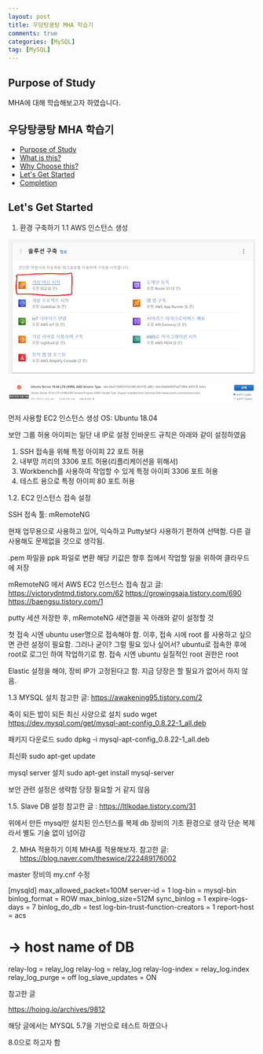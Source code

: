 ```yaml
---
layout: post
title: 우당탕쿵탕 MHA 학습기
comments: true
categories: [MySQL]
tag: [MySQL]
---
```


## Purpose of Study
MHA에 대해 학습해보고자 하였습니다. 

## 우당탕쿵탕 MHA 학습기
 - [Purpose of Study](#purpose-of-study)
 - [What is this?](#what-is-this)
 - [Why Choose this?](#why-choose-this)
 - [Let's Get Started](#lets-get-started)
 - [Completion](#전부-적용이-된-모습)


## Let's Get Started
1. 환경 구축하기
1.1 AWS 인스턴스 생성  

![](../asset/MHA/images/AWS%EC%9D%B8%EC%8A%A4%ED%84%B4%EC%8A%A4%EC%83%9D%EC%84%B1.png)  


![](../asset/MHA/images/AWS%EC%9D%B8%EC%8A%A4%ED%84%B4%EC%8A%A4%EC%83%9D%EC%84%B12.png)  


먼저 사용할 EC2 인스턴스 생성
OS: Ubuntu 18.04

보안 그룹 허용 아이피는 일단 내 IP로 설정
인바운드 규칙은 아래와 같이 설정하였음



1. SSH 접속을 위해 특정 아이피 22 포트 허용
2. 내부망 끼리의 3306 포트 허용(리플리케이션을 위해서)
3. Workbench를 사용하여 작업할 수 있게 특정 아이피 3306 포트 허용 
4. 테스트 용으로 특정 아이피  80 포트 허용


1.2. EC2 인스턴스 접속 설정

SSH 접속 툴: mRemoteNG

현재 업무용으로 사용하고 있어, 익숙하고 Putty보다 사용하기 편하여 선택함. 
다른 걸 사용해도 문제없을 것으로 생각됨. 

.pem 파일을 ppk 파일로 변환 해당 키값은 향후 집에서 작업할 일을 위하여 클라우드에 저장

mRemoteNG 에서 AWS EC2 인스턴스 접속 참고 글: 
https://victorydntmd.tistory.com/62
https://growingsaja.tistory.com/690
https://baengsu.tistory.com/1


putty 세션 저장한 후, mRemoteNG 새연결을 꼭 아래와 같이 설정할 것



첫 접속 시엔 ubuntu user명으로 접속해야 함. 
이후, 접속 시에 root 를 사용하고 싶으면 관련 설정이 필요함.
그러나 굳이? 그럴 필요 있나 싶어서? 
ubuntu로 접속한 후에 root로 로그인 하여 작업하기로 함.
접속 시엔 ubuntu 
실질적인 root 권한은 root 

Elastic 설정을 해야, 장비 IP가 고정된다고 함. 지금 당장은 할 필요가 없어서 하지 않음. 


1.3 MYSQL 설치
참고한 글: https://awakening95.tistory.com/2

죽이 되든 밥이 되든 최신 사양으로 설치
sudo wget https://dev.mysql.com/get/mysql-apt-config_0.8.22-1_all.deb

패키지 다운로드 
sudo dpkg -i mysql-apt-config_0.8.22-1_all.deb

최신화
sudo apt-get update

mysql server 설치 
sudo apt-get install mysql-server

보안 관련 설정은 생략함
당장 필요할 거 같지 않음

1.5. Slave DB 설정
참고한 글 : https://ltlkodae.tistory.com/31

위에서 만든 mysql만 설치된 인스턴스를 복제
db 장비의 기초 환경으로 생각
단순 복제라서 별도 기술 없이 넘어감


2. MHA 적용하기
이제 MHA를 적용해보자. 
참고한 글: https://blog.naver.com/theswice/222489176002

master 장비의 my.cnf 수정 

[mysqld]
max_allowed_packet=100M
server-id = 1
log-bin = mysql-bin
binlog_format = ROW
max_binlog_size=512M
sync_binlog = 1
expire-logs-days = 7
binlog_do_db = test
log-bin-trust-function-creators = 1
report-host = acs
# -> host name of DB
relay-log = relay_log
relay-log = relay_log
relay-log-index = relay_log.index
relay_log_purge = off
log_slave_updates = ON




참고한 글

https://hoing.io/archives/9812

해당 글에서는 MYSQL 5.7을 기반으로 테스트 하였으나 

8.0으로 하고자 함


